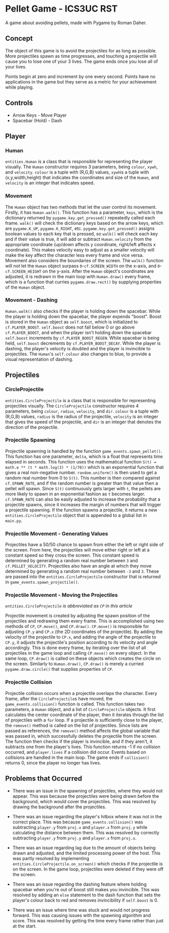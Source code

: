 # Pellet Game - ICS3UC RST
A game about avoiding pellets, made with Pygame by Roman Daher.

## Concept
The object of this game is to avoid the projectiles for as long as possible. More projectiles spawn as time progresses, and touching a projectile will cause you to lose one of your 3 lives. The game ends once you lose all of your lives. 

Points begin at zero and increment by one every second. Points have no applications in the game but they serve as a metric for your achievement while playing.

## Controls
- Arrow Keys - Move Player
- Spacebar (Hold) - Dash
  
## Player
### Human
`entities.Human` is a class that is responsible for representing the player visually. The `Human` constructor requires 3 parameters, being `colour`, `xywh`, and `velocity`. `colour` is a tuple with (R,G,B) values, `xywh`is a tuple with (x,y,width,height) that indicates the coordinates and size of the `Human`, and `velocity` is an integer that indicates speed. 

### Movement
The `Human` object has two methods that let the user control its movement. Firstly, it has `Human.walk()`. This function has a parameter, `keys`, which is the dictionary returned by `pygame.key.get_pressed()` repeatedly called each frame. `walk()` will check the dictionary keys based on the arrow keys, which are `pygame.K_UP`, `pygame.K_RIGHT`, etc. `pygame.key.get_pressed()` assigns boolean values to each key that is pressed, so `walk()` will check each key and if their value is true, it will add or subtract `Human.velocity` from the appropriate coordinate (up/down affects y coordinate, right/left affects x coordinate). This makes velocity easy to adjust as a smaller velocity will make the key affect the character less every frame and vice versa. Movement also considers the boundaries of the screen. The `walk()` function will not let the `Human` object surpass `0`-`cf.SCREEN_WIDTH` on the x-axis, and `0`-`cf.SCREEN_HEIGHT` on the y-axis. After the `Human` object's coordinates are adjusted, it is redrawn in the main loop with `Human.draw()` every frame, which is a function that curries `pygame.draw.rect()` by supplying properties of the `Human` object.
  
### Movement - Dashing
`Human.walk()` also checks if the player is holding down the spacebar. While the player is holding down the spacebar, the player expends "boost". Boost is stored in the `Human` object as `self.boost`, which is initialized to `cf.PLAYER_BOOST`. `self.boost` does not fall below 0 or go above `cf.PLAYER_BOOST`, and when the player isn't holding down the spacebar `self.boost` increments by `cf.PLAYER_BOOST_REGEN`. While spacebar is being held, `self.boost` decrements by `cf.PLAYER_BOOST_DECAY`. While the player is dashing, the player's velocity is doubled and the player is invincible to projectiles. The `Human`'s `self.colour` also changes to blue, to provide a visual representation of dashing. 

## Projectiles
### CircleProjectile
`entities.CircleProjectile` is a class that is responsible for representing projectiles visually. The `CircleProjectile` constructor requires 4 parameters, being `colour`, `radius`, `velocity`, and `dir`. `colour` is a tuple with (R,G,B) values, `radius` is the radius of the projectile, `velocity` is an integer that gives the speed of the projectile, and `dir` is an integer that denotes the direction of the projectile.

### Projectile Spawning
Projectile spawning is handled by the function `game_events.spawn_pellet()`. This function has one parameter, `delta`, which is a float that represents time elapsed in seconds. This function uses the mathematical function `S(t) = math.e ** (t * math.log(3) * (1/70))` which is an exponential function that gives a real non-negative number. `random.uniform()` is then used to get a random real number from 0 to `S(t)`. This number is then compared against `cf.SPAWN_RATE`, and if the random number is greater than that value then a pellet will spawn. Since `S(t)` continuously gets larger with `t`, the pellets are more likely to spawn in an exponential fashion as `t` becomes larger. `cf.SPAWN_RATE` can also be easily adjusted to  increase the probability that a projectile spawns, since it increases the margin of numbers that will trigger a projectile spawning. If the function spawns a projectile, it returns a new `entities.CircleProjectile` object that is appended to a global list in `main.py`.

### Projectile Movement - Generating Values
Projectiles have a 50/50 chance to spawn from either the left or right side of the screen. From here, the projectiles will move either right or left at a constant speed so they cross the screen. This constant speed is determined by generating a random real number between `3` and `cf.PELLET_VELOCITY`. Projectiles also have an angle at which they move determined by generating a random real number between `-3` and `3`.  These are passed into the `entities.CircleProjectile` constructor that is returned in `game_events.spawn_projectile()`.

### Projectile Movement - Moving the Projectiles
_`entities.CircleProjectile` is abbreviated as `CP` in this article_

Projectile movement is created by adjusting the spawn position of the projectiles and redrawing them every frame. This is accomplished using two methods of `CP`, `CP.move()`, and `CP.draw()`. `CP.move()` is responsible for adjusting `CP.y` and `CP.x` (the 2D coordinates of the projectile). By adding the velocity of the projectile to `CP.x`, and adding the angle of the projectile to `CP.y`, it adjusts the projectile's position according to its velocity and angle accordingly. This is done every frame, by iterating over the list of all projectiles in the game loop and calling `CP.move()` on every object. In the same loop, `CP.draw()` is called on these objects which creates the circle on the screen. Similarly to `Human.draw()`, `CP.draw()` is merely a curried `pygame.draw.circle()` that supplies properties of `CP`.

### Projectile Collision
Projectile collision occurs when a projectile overlaps the character. Every frame, after the `CircleProjectile`s have moved, the `game_events.collision()` function is called. This function takes two parameters, a `Human` object, and a list of `CircleProjectile` objects. It first calculates the center coordinate of the player, then it iterates through the list of projectiles with a `for` loop. If a projectile is sufficiently close to the player, the `remove()` method is called on the list of projectiles. Since lists are passed as references, the `remove()` method affects the global variable that was passed in, which successfully deletes the projectile from the screen. The function then checks if the player is invincible, and if they aren't, it subtracts one from the player's lives. This function returns -1 if no collision occurred, and `player.lives` if a collision did occur. Events based on collisions are handled in the main loop. The game ends if `collision()` returns 0, since the player no longer has lives.

## Problems that Occurred
- There was an issue in the spawning of projectiles, where they would not appear. This was because the projectiles were being drawn before the background, which would cover the projectiles. This was resolved by drawing the background after the projectiles.

- There was an issue regarding the player's hitbox where it was not in the correct place. This was because `game_events.collision()` was subtracting `player.y` from `proj.x` and `player.x` from `proj.y` while calculating the  distance between them. This was resolved by correctly subtracting `player.y` from `proj.y` and `player.x` from `proj.x`.

- There was an issue regarding lag due to the amount of objects being drawn and adjusted, and the limited processing power of the host. This was partly resolved by implementing `entities.CircleProjectile.on_screen()` which checks if the projectile is on the screen. In the game loop, projectiles were deleted if they were off the screen.

- There was an issue regarding the dashing feature where holding spacebar when you're out of boost still makes you invincible. This was resolved by adding an `else` statement to the dash function that sets the player's colour back to red and removes invincibility if `self.boost` is 0.

- There was an issue where time was stuck and would not progress forward. This was causing issues with the spawning algorithm and score. This was resolved by getting the time every frame rather than just at the start. 